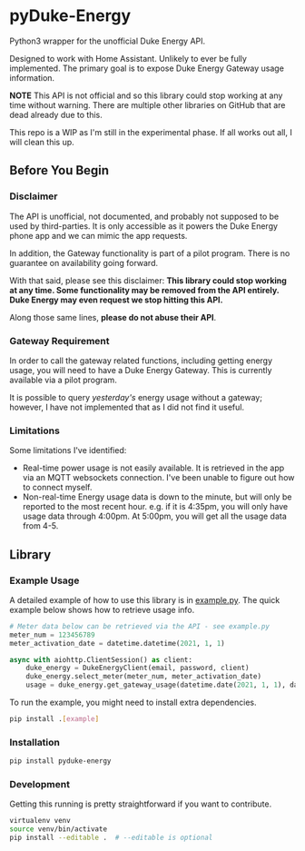 # pyDuke-Energy

Python3 wrapper for the unofficial Duke Energy API.

Designed to work with Home Assistant. Unlikely to ever be fully implemented. The primary goal is to expose Duke Energy Gateway usage information.

**NOTE** This API is not official and so this library could stop working at any time without warning. There are multiple other libraries on GitHub that are dead already due to this.

This repo is a WIP as I'm still in the experimental phase. If all works out all, I will clean this up.

## Before You Begin

### Disclaimer

The API is unofficial, not documented, and probably not supposed to be used by third-parties. It is only accessible as it powers the Duke Energy phone app and we can mimic the app requests.

In addition, the Gateway functionality is part of a pilot program. There is no guarantee on availability going forward.

With that said, please see this disclaimer: **This library could stop working at any time. Some functionality may be removed from the API entirely. Duke Energy may even request we stop hitting this API.**

Along those same lines, **please do not abuse their API**.

### Gateway Requirement

In order to call the gateway related functions, including getting energy usage, you will need to have a Duke Energy Gateway. This is currently available via a pilot program.

It is possible to query *yesterday's* energy usage without a gateway; however, I have not implemented that as I did not find it useful.

### Limitations

Some limitations I've identified:

* Real-time power usage is not easily available. It is retrieved in the app via an MQTT websockets connection. I've been unable to figure out how to connect myself.
* Non-real-time Energy usage data is down to the minute, but will only be reported to the most recent hour. e.g. if it is 4:35pm, you will only have usage data through 4:00pm. At 5:00pm, you will get all the usage data from 4-5.

## Library

### Example Usage

A detailed example of how to use this library is in [example.py](example.py). The quick example below shows how to retrieve usage info.

```python
# Meter data below can be retrieved via the API - see example.py
meter_num = 123456789
meter_activation_date = datetime.datetime(2021, 1, 1)

async with aiohttp.ClientSession() as client:
    duke_energy = DukeEnergyClient(email, password, client)
    duke_energy.select_meter(meter_num, meter_activation_date)
    usage = duke_energy.get_gateway_usage(datetime.date(2021, 1, 1), datetime.date(2021, 1, 2))
```

To run the example, you might need to install extra dependencies.

```bash
pip install .[example]
```

### Installation

```bash
pip install pyduke-energy
```

### Development

Getting this running is pretty straightforward if you want to contribute.

```bash
virtualenv venv
source venv/bin/activate
pip install --editable .  # --editable is optional
```
